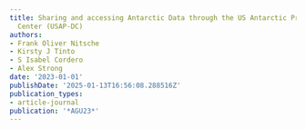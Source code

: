```yaml
---
title: Sharing and accessing Antarctic Data through the US Antarctic Program Data
  Center (USAP-DC)
authors:
- Frank Oliver Nitsche
- Kirsty J Tinto
- S Isabel Cordero
- Alex Strong
date: '2023-01-01'
publishDate: '2025-01-13T16:56:08.288516Z'
publication_types:
- article-journal
publication: '*AGU23*'
---
```

